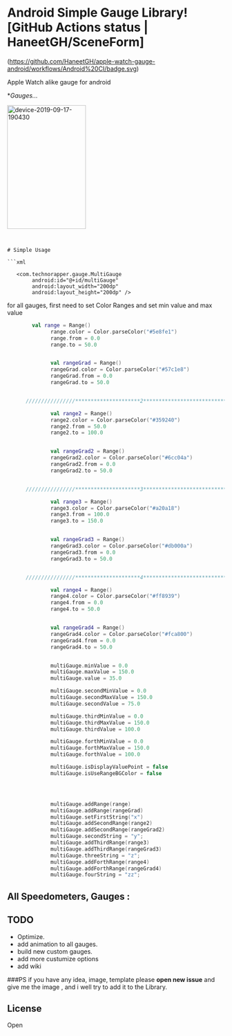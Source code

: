 # Android Simple Gauge Library![GitHub Actions status | HaneetGH/SceneForm]
(https://github.com/HaneetGH/apple-watch-gauge-android/workflows/Android%20CI/badge.svg)

Apple Watch alike gauge for android



**Gauges...*


<a href="https://ibb.co/SP101HD"><img src="https://i.ibb.co/KXQ7QBc/device-2019-09-17-190430.png" width="182" height="286" alt="device-2019-09-17-190430" border="0"></a>


```


# Simple Usage

```xml

   <com.technorapper.gauge.MultiGauge
        android:id="@+id/multiGauge"
        android:layout_width="200dp"
        android:layout_height="200dp" />

```

for all gauges, first need to set Color Ranges and set min value and max value
```kotlin
	    val range = Range()
              range.color = Color.parseColor("#5e8fe1")
              range.from = 0.0
              range.to = 50.0


              val rangeGrad = Range()
              rangeGrad.color = Color.parseColor("#57c1e8")
              rangeGrad.from = 0.0
              rangeGrad.to = 50.0


      ////////////////*********************2********************************////////////////

              val range2 = Range()
              range2.color = Color.parseColor("#359240")
              range2.from = 50.0
              range2.to = 100.0


              val rangeGrad2 = Range()
              rangeGrad2.color = Color.parseColor("#6cc04a")
              rangeGrad2.from = 0.0
              rangeGrad2.to = 50.0


      ////////////////*********************3********************************////////////////

              val range3 = Range()
              range3.color = Color.parseColor("#a20a18")
              range3.from = 100.0
              range3.to = 150.0


              val rangeGrad3 = Range()
              rangeGrad3.color = Color.parseColor("#db000a")
              rangeGrad3.from = 0.0
              rangeGrad3.to = 50.0


      ////////////////*********************4********************************////////////////

              val range4 = Range()
              range4.color = Color.parseColor("#ff8939")
              range4.from = 0.0
              range4.to = 50.0


              val rangeGrad4 = Range()
              rangeGrad4.color = Color.parseColor("#fca800")
              rangeGrad4.from = 0.0
              rangeGrad4.to = 50.0


              multiGauge.minValue = 0.0
              multiGauge.maxValue = 150.0
              multiGauge.value = 35.0

              multiGauge.secondMinValue = 0.0
              multiGauge.secondMaxValue = 150.0
              multiGauge.secondValue = 75.0

              multiGauge.thirdMinValue = 0.0
              multiGauge.thirdMaxValue = 150.0
              multiGauge.thirdValue = 100.0

              multiGauge.forthMinValue = 0.0
              multiGauge.forthMaxValue = 150.0
              multiGauge.forthValue = 100.0

              multiGauge.isDisplayValuePoint = false
              multiGauge.isUseRangeBGColor = false




              multiGauge.addRange(range)
              multiGauge.addRange(rangeGrad)
              multiGauge.setFirstString("x")
              multiGauge.addSecondRange(range2)
              multiGauge.addSecondRange(rangeGrad2)
              multiGauge.secondString = "y";
              multiGauge.addThirdRange(range3)
              multiGauge.addThirdRange(rangeGrad3)
              multiGauge.threeString = "z";
              multiGauge.addForthRange(range4)
              multiGauge.addForthRange(rangeGrad4)
              multiGauge.fourString = "zz";

```


## All Speedometers, Gauges :



## TODO
* Optimize.
* add animation to all gauges.
* build new custom gauges.
* add more custumize options
* add wiki 

###PS
if you have any idea, image, template please **open new issue** and give me the image , and i well try to add it to the Library.

## License

Open
